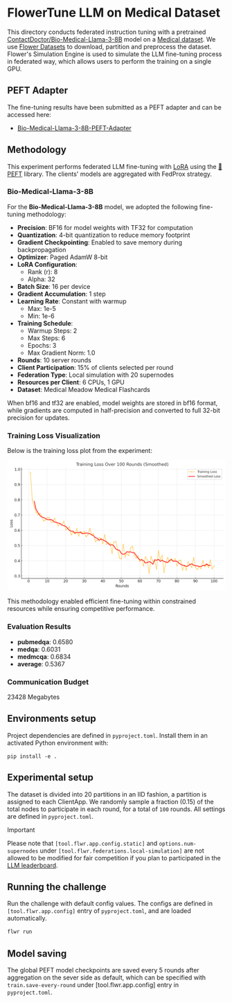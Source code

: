 # FlowerTune LLM on Medical Dataset

This directory conducts federated instruction tuning with a pretrained [ContactDoctor/Bio-Medical-Llama-3-8B](https://huggingface.co/ContactDoctor/Bio-Medical-Llama-3-8B) model on a [Medical dataset](https://huggingface.co/datasets/medalpaca/medical_meadow_medical_flashcards).
We use [Flower Datasets](https://flower.dev/docs/datasets/) to download, partition and preprocess the dataset.
Flower's Simulation Engine is used to simulate the LLM fine-tuning process in federated way,
which allows users to perform the training on a single GPU.

## PEFT Adapter

The fine-tuning results have been submitted as a PEFT adapter and can be accessed here:

- [Bio-Medical-Llama-3-8B-PEFT-Adapter](https://github.com/h-jia/BimedLLama/tree/main/flowertune-eval-medical/peft-adapter)

## Methodology

This experiment performs federated LLM fine-tuning with [LoRA](https://arxiv.org/pdf/2106.09685) using the [🤗PEFT](https://huggingface.co/docs/peft/en/index) library.
The clients' models are aggregated with FedProx strategy.

### Bio-Medical-Llama-3-8B

For the **Bio-Medical-Llama-3-8B** model, we adopted the following fine-tuning methodology:

- **Precision**: BF16 for model weights with TF32 for computation
- **Quantization**: 4-bit quantization to reduce memory footprint
- **Gradient Checkpointing**: Enabled to save memory during backpropagation
- **Optimizer**: Paged AdamW 8-bit
- **LoRA Configuration**:
  - Rank (r): 8
  - Alpha: 32
- **Batch Size**: 16 per device
- **Gradient Accumulation**: 1 step
- **Learning Rate**: Constant with warmup
  - Max: 1e-5
  - Min: 1e-6
- **Training Schedule**:
  - Warmup Steps: 2
  - Max Steps: 6
  - Epochs: 3
  - Max Gradient Norm: 1.0
- **Rounds**: 10 server rounds
- **Client Participation**: 15% of clients selected per round
- **Federation Type**: Local simulation with 20 supernodes
- **Resources per Client**: 6 CPUs, 1 GPU
- **Dataset**: Medical Meadow Medical Flashcards

When bf16 and tf32 are enabled, model weights are stored in bf16 format, while gradients are computed in half-precision and converted to full 32-bit precision for updates.

### Training Loss Visualization

Below is the training loss plot from the experiment:

![Training Loss](flowertune-eval-medical/benchmarks/train_loss.png)

This methodology enabled efficient fine-tuning within constrained resources while ensuring competitive performance.

### Evaluation Results

- **pubmedqa**: 0.6580
- **medqa**: 0.6031
- **medmcqa**: 0.6834
- **average**: 0.5367

### Communication Budget

23428 Megabytes

## Environments setup

Project dependencies are defined in `pyproject.toml`. Install them in an activated Python environment with:

```shell
pip install -e .
```

## Experimental setup

The dataset is divided into 20 partitions in an IID fashion, a partition is assigned to each ClientApp.
We randomly sample a fraction (0.15) of the total nodes to participate in each round, for a total of `100` rounds.
All settings are defined in `pyproject.toml`.

> [!IMPORTANT]
> Please note that `[tool.flwr.app.config.static]` and `options.num-supernodes` under `[tool.flwr.federations.local-simulation]` are not allowed to be modified for fair competition if you plan to participated in the [LLM leaderboard](https://flower.ai/benchmarks/llm-leaderboard).


## Running the challenge

Run the challenge with default config values.
The configs are defined in `[tool.flwr.app.config]` entry of `pyproject.toml`, and are loaded automatically.

```bash
flwr run
```

## Model saving

The global PEFT model checkpoints are saved every 5 rounds after aggregation on the sever side as default, which can be specified with `train.save-every-round` under [tool.flwr.app.config] entry in `pyproject.toml`.